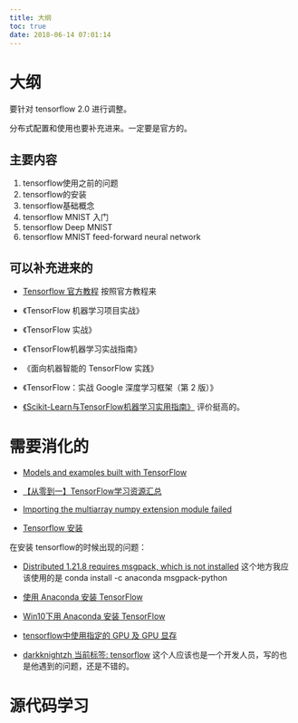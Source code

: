 ```yaml
---
title: 大纲
toc: true
date: 2018-06-14 07:01:14
---
```

# 大纲

要针对 tensorflow 2.0 进行调整。

分布式配置和使用也要补充进来。一定要是官方的。





## 主要内容

1. tensorflow使用之前的问题
2. tensorflow的安装
3. tensorflow基础概念
4. tensorflow MNIST 入门
5. tensorflow Deep MNIST
6. tensorflow MNIST feed-forward neural network



## 可以补充进来的

- [Tensorflow 官方教程](https://tensorflow.google.cn/tutorials/quickstart/beginner) 按照官方教程来





- 《TensorFlow 机器学习项目实战》
- 《TensorFlow 实战》
- 《TensorFlow机器学习实战指南》
- 《面向机器智能的 TensorFlow 实践》
- 《TensorFlow：实战 Google 深度学习框架（第 2 版）》

- [《Scikit-Learn与TensorFlow机器学习实用指南》](https://book.douban.com/subject/27154347/) 评价挺高的。

# 需要消化的


- [Models and examples built with TensorFlow](https://github.com/tensorflow/models)

- [【从零到一】TensorFlow学习资源汇总](https://mp.weixin.qq.com/s?__biz=MzU2OTA0NzE2NA==&mid=2247506135&idx=4&sn=7613271b9cffd9bf1f5c3ce6ec8d410d&chksm=fc8639c4cbf1b0d26a98bbe83a23873eedd2e5c48f3137307e17e2ec3cfb25e8eb8829d61a45&mpshare=1&scene=1&srcid=01182OfzbtImvehEGkOGSBAS#rd)
- [Importing the multiarray numpy extension module failed](https://blog.csdn.net/bianjun1075/article/details/77803395)
- [Tensorflow 安装](https://morvanzhou.github.io/tutorials/machine-learning/tensorflow/1-2-install/)

在安装 tensorflow的时候出现的问题：

- [Distributed 1.21.8 requires msgpack, which is not installed](https://stackoverflow.com/questions/51050257/distributed-1-21-8-requires-msgpack-which-is-not-installed)
这个地方我应该使用的是 conda install -c anaconda msgpack-python

- [使用 Anaconda 安装 TensorFlow](http://blog.51cto.com/acevi/2103437)
- [Win10下用 Anaconda 安装 TensorFlow](https://blog.csdn.net/u010858605/article/details/64128466)
- [tensorflow中使用指定的 GPU 及 GPU 显存](https://www.cnblogs.com/darkknightzh/p/6591923.html)
- [darkknightzh 当前标签: tensorflow](https://www.cnblogs.com/darkknightzh/tag/tensorflow/) 这个人应该也是一个开发人员，写的也是他遇到的问题，还是不错的。




# 源代码学习
